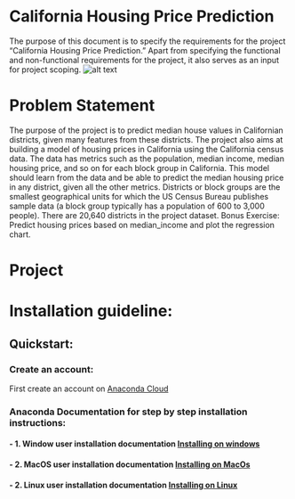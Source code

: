 # California Housing Price Prediction
The purpose of this document is to specify the requirements for the project “California Housing Price Prediction.” Apart from specifying the functional and non-functional requirements for the project, it also serves as an input for project scoping.
![alt text](https://www.pinterest.com/pin/322640760807210258/)

# Problem Statement
The purpose of the project is to predict median house values in Californian districts, given many features from these districts.
The project also aims at building a model of housing prices in California using the California census data. The data has metrics such as the population, median income, median housing price, and so on for each block group in California. This model should learn from the data and be able to predict the median housing price in any district, given all the other metrics.
Districts or block groups are the smallest geographical units for which the US Census Bureau publishes sample data (a block group typically has a population of 600 to 3,000 people). There are 20,640 districts in the project dataset.
Bonus Exercise: Predict housing prices based on median_income and plot the regression chart.

# Project 
# Installation guideline:

## Quickstart:

### Create an account:

First create an account on [Anaconda Cloud](https://anaconda.org)

### Anaconda Documentation for step by step installation instructions:

#### - 1. Window user installation documentation [ Installing on windows](https://docs.anaconda.com/anaconda/install/windows/)
#### - 2. MacOS user installation documentation [Installing on MacOs](https://docs.anaconda.com/anaconda/install/mac-os/)
#### - 2. Linux user installation documentation [Installing on Linux](https://docs.anaconda.com/anaconda/install/linux/)
